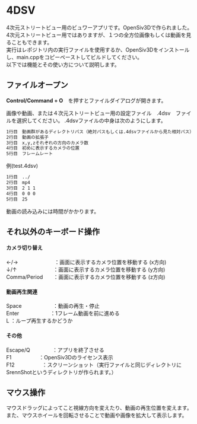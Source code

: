 # 4DSV
 
4次元ストリートビュー用のビュワーアプリです。OpenSiv3Dで作られました。  
4次元ストリートビュー用ではありますが、１つの全方位画像もしくは動画を見ることもできます。  
実行はレポジトリ内の実行ファイルを使用するか、OpenSiv3Dをインストールし、main.cppをコピーペーストしてビルドしてください。  
以下では機能とその使い方について説明します。
 
 
 
## ファイルオープン

**Control/Command + O**　を押すとファイルダイアログが開きます。


画像や動画、または４次元ストリートビュー用の設定ファイル　.4dsv　ファイルを選択してください。
.4dsvファイルの中身は次のようにします。
```bash
1行目　動画群があるディレクトリパス（絶対パスもしくは.4dsvファイルから見た相対パス）
2行目　動画の拡張子
3行目　x,y,zそれぞれの方向のカメラ数
4行目　初めに表示するカメラの位置
5行目　フレームレート
```

例(test.4dsv)
```bash
1行目　../
2行目　mp4
3行目　2 1 1
4行目　0 0 0
5行目　25
```
動画の読み込みには時間がかかります。

## それ以外のキーボード操作
#### カメラ切り替え
←/→　　　　　　　：画面に表示するカメラ位置を移動する (x方向)  
↓/↑　　　　　　　：画面に表示するカメラ位置を移動する (y方向)  
Comma/Period　　：画面に表示するカメラ位置を移動する (z方向)  

#### 動画再生関連
Space　　　　　　：動画の再生・停止  
Enter　　　　　　：1フレーム動画を前に進める  
L               ：ループ再生するかどうか  

#### その他
Escape/Q　　　　 ：アプリを終了させる  
F1　　　　　     ：OpenSiv3Dのライセンス表示  
F12　　　　　    ：スクリーンショット（実行ファイルと同じディレクトリにSrennShotというディレクトリが作られます。）  


## マウス操作
マウスドラッグによってこと視線方向を変えたり、動画の再生位置を変えます。
また、マウスホイールを回転させることで動画や画像を拡大して表示します。



